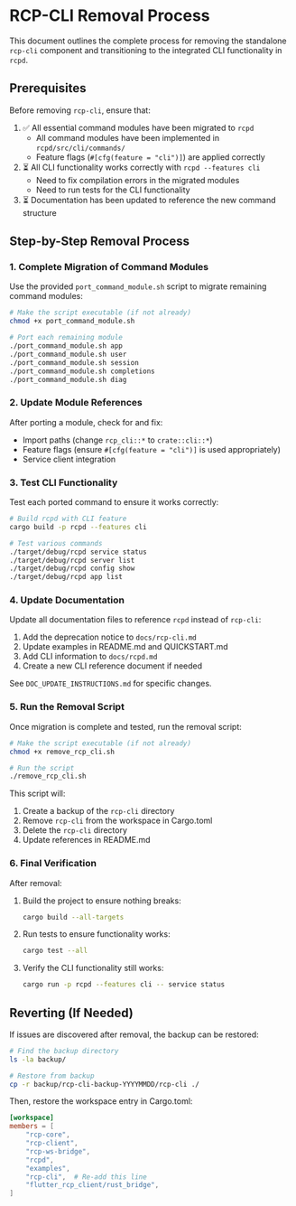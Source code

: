 # RCP-CLI Removal Process

This document outlines the complete process for removing the standalone `rcp-cli` component and transitioning to the integrated CLI functionality in `rcpd`.

## Prerequisites

Before removing `rcp-cli`, ensure that:

1. ✅ All essential command modules have been migrated to `rcpd`
   - All command modules have been implemented in `rcpd/src/cli/commands/`
   - Feature flags (`#[cfg(feature = "cli")]`) are applied correctly
2. ⏳ All CLI functionality works correctly with `rcpd --features cli`
   - Need to fix compilation errors in the migrated modules
   - Need to run tests for the CLI functionality
3. ⏳ Documentation has been updated to reference the new command structure

## Step-by-Step Removal Process

### 1. Complete Migration of Command Modules

Use the provided `port_command_module.sh` script to migrate remaining command modules:

```bash
# Make the script executable (if not already)
chmod +x port_command_module.sh

# Port each remaining module
./port_command_module.sh app
./port_command_module.sh user
./port_command_module.sh session
./port_command_module.sh completions
./port_command_module.sh diag
```

### 2. Update Module References

After porting a module, check for and fix:
- Import paths (change `rcp_cli::*` to `crate::cli::*`)
- Feature flags (ensure `#[cfg(feature = "cli")]` is used appropriately)
- Service client integration

### 3. Test CLI Functionality

Test each ported command to ensure it works correctly:

```bash
# Build rcpd with CLI feature
cargo build -p rcpd --features cli

# Test various commands
./target/debug/rcpd service status
./target/debug/rcpd server list
./target/debug/rcpd config show
./target/debug/rcpd app list
```

### 4. Update Documentation

Update all documentation files to reference `rcpd` instead of `rcp-cli`:

1. Add the deprecation notice to `docs/rcp-cli.md`
2. Update examples in README.md and QUICKSTART.md
3. Add CLI information to `docs/rcpd.md`
4. Create a new CLI reference document if needed

See `DOC_UPDATE_INSTRUCTIONS.md` for specific changes.

### 5. Run the Removal Script

Once migration is complete and tested, run the removal script:

```bash
# Make the script executable (if not already)
chmod +x remove_rcp_cli.sh

# Run the script
./remove_rcp_cli.sh
```

This script will:
1. Create a backup of the `rcp-cli` directory
2. Remove `rcp-cli` from the workspace in Cargo.toml
3. Delete the `rcp-cli` directory
4. Update references in README.md

### 6. Final Verification

After removal:

1. Build the project to ensure nothing breaks:
   ```bash
   cargo build --all-targets
   ```

2. Run tests to ensure functionality works:
   ```bash
   cargo test --all
   ```

3. Verify the CLI functionality still works:
   ```bash
   cargo run -p rcpd --features cli -- service status
   ```

## Reverting (If Needed)

If issues are discovered after removal, the backup can be restored:

```bash
# Find the backup directory
ls -la backup/

# Restore from backup
cp -r backup/rcp-cli-backup-YYYYMMDD/rcp-cli ./
```

Then, restore the workspace entry in Cargo.toml:

```toml
[workspace]
members = [
    "rcp-core",
    "rcp-client",
    "rcp-ws-bridge",
    "rcpd",
    "examples",
    "rcp-cli",  # Re-add this line
    "flutter_rcp_client/rust_bridge",
]
```
